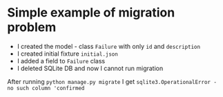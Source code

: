 # Simple example of migration problem

- I created the model - class `Failure` with only `id` and `description`
- I created initial fixture `initial.json`
- I added a field to `Failure` class
- I deleted SQLite DB and now I cannot run migration

After running `python manage.py migrate` I get 
`sqlite3.OperationalError - no such column 'confirmed`